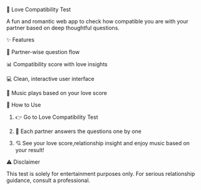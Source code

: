 
💖 Love Compatibility Test

A fun and romantic web app to check how compatible you are with your partner based on deep thoughtful questions.

✨ Features

💑 Partner-wise question flow

📊 Compatibility score with love insights

💻 Clean, interactive user interface

🎵 Music plays based on your love score


📝 How to Use

1. 👉 Go to Love Compatibility Test


2. 🧍 Each partner answers the questions one by one


3. 💘 See your love score,relationship insight and enjoy music based on your result!



⚠️ Disclaimer

This test is solely for entertainment purposes only. For serious relationship guidance, consult a professional.





